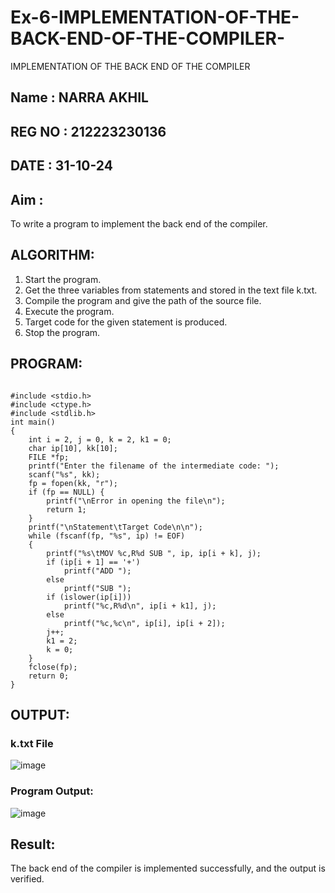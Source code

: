 # Ex-6-IMPLEMENTATION-OF-THE-BACK-END-OF-THE-COMPILER-
IMPLEMENTATION OF THE BACK END OF THE COMPILER 
## Name : NARRA AKHIL
## REG NO : 212223230136
## DATE : 31-10-24
## Aim :
To write a program to implement the back end of the compiler.

## ALGORITHM:
1. Start the program.
2. Get the three variables from statements and stored in the text file k.txt.
3. Compile the program and give the path of the source file.
4. Execute the program.
5. Target code for the given statement is produced.
6. Stop the program.

## PROGRAM:
```

#include <stdio.h>
#include <ctype.h>
#include <stdlib.h>
int main()
{
    int i = 2, j = 0, k = 2, k1 = 0;
    char ip[10], kk[10];
    FILE *fp;
    printf("Enter the filename of the intermediate code: ");
    scanf("%s", kk);
    fp = fopen(kk, "r");
    if (fp == NULL) {
        printf("\nError in opening the file\n");
        return 1;
    }
    printf("\nStatement\tTarget Code\n\n");
    while (fscanf(fp, "%s", ip) != EOF)
    {
        printf("%s\tMOV %c,R%d SUB ", ip, ip[i + k], j);
        if (ip[i + 1] == '+')
            printf("ADD ");
        else
            printf("SUB ");
        if (islower(ip[i]))
            printf("%c,R%d\n", ip[i + k1], j);
        else
            printf("%c,%c\n", ip[i], ip[i + 2]);
        j++;
        k1 = 2;
        k = 0;
    }
    fclose(fp);
    return 0;
}

```
## OUTPUT:

### k.txt File

![image](https://github.com/user-attachments/assets/e152e202-bd95-4c9a-a98f-afa03526aab0)


### Program Output:

![image](https://github.com/user-attachments/assets/5e7199f6-b75e-4eb0-bf49-e2da6f169b88)


## Result:
The back end of the compiler is implemented successfully, and the output is verified.
